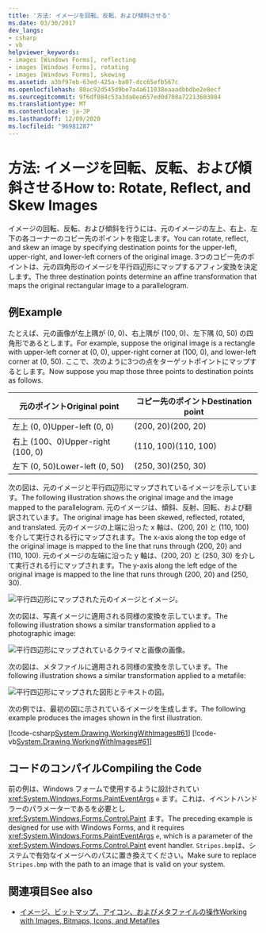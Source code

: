 ```yaml
---
title: '方法: イメージを回転、反転、および傾斜させる'
ms.date: 03/30/2017
dev_langs:
- csharp
- vb
helpviewer_keywords:
- images [Windows Forms], reflecting
- images [Windows Forms], rotating
- images [Windows Forms], skewing
ms.assetid: a3bf97eb-63ed-425a-ba07-dcc65efb567c
ms.openlocfilehash: 80ac92d545d9be7a4a611038eaaadbbdbe2e8ecf
ms.sourcegitcommit: 9f6df084c53a3da0ea657ed0d708a72213683084
ms.translationtype: MT
ms.contentlocale: ja-JP
ms.lasthandoff: 12/09/2020
ms.locfileid: "96981287"
---
```

# <a name="how-to-rotate-reflect-and-skew-images"></a><span data-ttu-id="b1085-102">方法: イメージを回転、反転、および傾斜させる</span><span class="sxs-lookup"><span data-stu-id="b1085-102">How to: Rotate, Reflect, and Skew Images</span></span>
<span data-ttu-id="b1085-103">イメージの回転、反転、および傾斜を行うには、元のイメージの左上、右上、左下の各コーナーのコピー先のポイントを指定します。</span><span class="sxs-lookup"><span data-stu-id="b1085-103">You can rotate, reflect, and skew an image by specifying destination points for the upper-left, upper-right, and lower-left corners of the original image.</span></span> <span data-ttu-id="b1085-104">3つのコピー先のポイントは、元の四角形のイメージを平行四辺形にマップするアフィン変換を決定します。</span><span class="sxs-lookup"><span data-stu-id="b1085-104">The three destination points determine an affine transformation that maps the original rectangular image to a parallelogram.</span></span>  
  
## <a name="example"></a><span data-ttu-id="b1085-105">例</span><span class="sxs-lookup"><span data-stu-id="b1085-105">Example</span></span>  
 <span data-ttu-id="b1085-106">たとえば、元の画像が左上隅が (0, 0)、右上隅が (100, 0)、左下隅 (0, 50) の四角形であるとします。</span><span class="sxs-lookup"><span data-stu-id="b1085-106">For example, suppose the original image is a rectangle with upper-left corner at (0, 0), upper-right corner at (100, 0), and lower-left corner at (0, 50).</span></span> <span data-ttu-id="b1085-107">ここで、次のように3つの点をターゲットポイントにマップするとします。</span><span class="sxs-lookup"><span data-stu-id="b1085-107">Now suppose you map those three points to destination points as follows.</span></span>  
  
|<span data-ttu-id="b1085-108">元のポイント</span><span class="sxs-lookup"><span data-stu-id="b1085-108">Original point</span></span>|<span data-ttu-id="b1085-109">コピー先のポイント</span><span class="sxs-lookup"><span data-stu-id="b1085-109">Destination point</span></span>|  
|--------------------|-----------------------|  
|<span data-ttu-id="b1085-110">左上 (0, 0)</span><span class="sxs-lookup"><span data-stu-id="b1085-110">Upper-left (0, 0)</span></span>|<span data-ttu-id="b1085-111">(200, 20)</span><span class="sxs-lookup"><span data-stu-id="b1085-111">(200, 20)</span></span>|  
|<span data-ttu-id="b1085-112">右上 (100、0)</span><span class="sxs-lookup"><span data-stu-id="b1085-112">Upper-right (100, 0)</span></span>|<span data-ttu-id="b1085-113">(110, 100)</span><span class="sxs-lookup"><span data-stu-id="b1085-113">(110, 100)</span></span>|  
|<span data-ttu-id="b1085-114">左下 (0, 50)</span><span class="sxs-lookup"><span data-stu-id="b1085-114">Lower-left (0, 50)</span></span>|<span data-ttu-id="b1085-115">(250, 30)</span><span class="sxs-lookup"><span data-stu-id="b1085-115">(250, 30)</span></span>|  
  
 <span data-ttu-id="b1085-116">次の図は、元のイメージと平行四辺形にマップされているイメージを示しています。</span><span class="sxs-lookup"><span data-stu-id="b1085-116">The following illustration shows the original image and the image mapped to the parallelogram.</span></span> <span data-ttu-id="b1085-117">元のイメージは、傾斜、反射、回転、および翻訳されています。</span><span class="sxs-lookup"><span data-stu-id="b1085-117">The original image has been skewed, reflected, rotated, and translated.</span></span> <span data-ttu-id="b1085-118">元のイメージの上端に沿った x 軸は、(200, 20) と (110, 100) を介して実行される行にマップされます。</span><span class="sxs-lookup"><span data-stu-id="b1085-118">The x-axis along the top edge of the original image is mapped to the line that runs through (200, 20) and (110, 100).</span></span> <span data-ttu-id="b1085-119">元のイメージの左端に沿った y 軸は、(200, 20) と (250, 30) を介して実行される行にマップされます。</span><span class="sxs-lookup"><span data-stu-id="b1085-119">The y-axis along the left edge of the original image is mapped to the line that runs through (200, 20) and (250, 30).</span></span>  
  
 ![平行四辺形にマップされた元のイメージとイメージ。](./media/how-to-rotate-reflect-and-skew-images/reflected-skewed-rotated-illustration.gif)  
  
 <span data-ttu-id="b1085-121">次の図は、写真イメージに適用される同様の変換を示しています。</span><span class="sxs-lookup"><span data-stu-id="b1085-121">The following illustration shows a similar transformation applied to a photographic image:</span></span>  
  
 ![平行四辺形にマップされているクライマと画像の画像。](./media/how-to-rotate-reflect-and-skew-images/reflected-skewed-rotated-photo.png)  
  
 <span data-ttu-id="b1085-123">次の図は、メタファイルに適用される同様の変換を示しています。</span><span class="sxs-lookup"><span data-stu-id="b1085-123">The following illustration shows a similar transformation applied to a metafile:</span></span>  
  
 ![平行四辺形にマップされた図形とテキストの図。](./media/how-to-rotate-reflect-and-skew-images/reflected-skewed-rotated-metafile.png)  
  
 <span data-ttu-id="b1085-125">次の例では、最初の図に示されているイメージを生成します。</span><span class="sxs-lookup"><span data-stu-id="b1085-125">The following example produces the images shown in the first illustration.</span></span>  
  
 [!code-csharp[System.Drawing.WorkingWithImages#61](~/samples/snippets/csharp/VS_Snippets_Winforms/System.Drawing.WorkingWithImages/CS/Class1.cs#61)]
 [!code-vb[System.Drawing.WorkingWithImages#61](~/samples/snippets/visualbasic/VS_Snippets_Winforms/System.Drawing.WorkingWithImages/VB/Class1.vb#61)]  
  
## <a name="compiling-the-code"></a><span data-ttu-id="b1085-126">コードのコンパイル</span><span class="sxs-lookup"><span data-stu-id="b1085-126">Compiling the Code</span></span>  
 <span data-ttu-id="b1085-127">前の例は、Windows フォームで使用するように設計されてい <xref:System.Windows.Forms.PaintEventArgs> `e` ます。これは、イベントハンドラーのパラメーターであるを必要とし <xref:System.Windows.Forms.Control.Paint> ます。</span><span class="sxs-lookup"><span data-stu-id="b1085-127">The preceding example is designed for use with Windows Forms, and it requires <xref:System.Windows.Forms.PaintEventArgs> `e`, which is a parameter of the <xref:System.Windows.Forms.Control.Paint> event handler.</span></span> <span data-ttu-id="b1085-128">`Stripes.bmp`は、システムで有効なイメージへのパスに置き換えてください。</span><span class="sxs-lookup"><span data-stu-id="b1085-128">Make sure to replace `Stripes.bmp` with the path to an image that is valid on your system.</span></span>  
  
## <a name="see-also"></a><span data-ttu-id="b1085-129">関連項目</span><span class="sxs-lookup"><span data-stu-id="b1085-129">See also</span></span>

- [<span data-ttu-id="b1085-130">イメージ、ビットマップ、アイコン、およびメタファイルの操作</span><span class="sxs-lookup"><span data-stu-id="b1085-130">Working with Images, Bitmaps, Icons, and Metafiles</span></span>](working-with-images-bitmaps-icons-and-metafiles.md)
